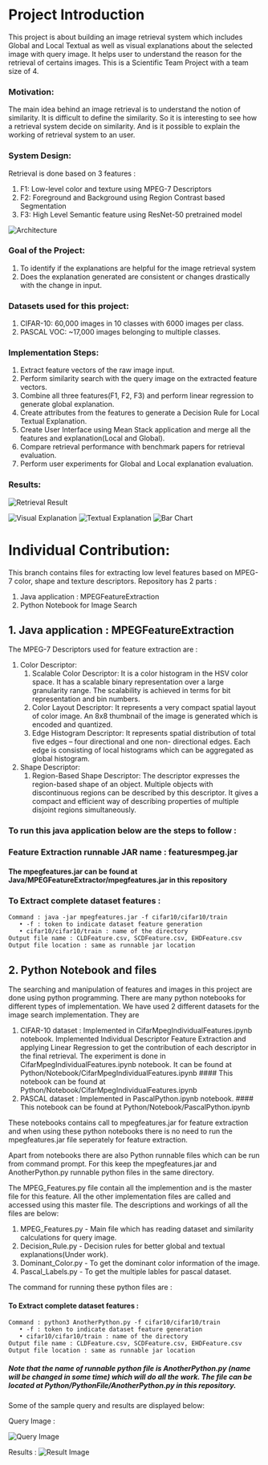 # Project Introduction

This project is about building an image retrieval system which includes Global and Local Textual as well as visual explanations about the selected image with query image. It helps user to understand the reason for the retrieval of certains images.
  This is a Scientific Team Project with a team size of 4.
  
### Motivation:
The main idea behind an image retrieval is to understand the notion of similarity. It is difficult to define the similarity. So it is interesting to see how a retrieval system decide on similarity. And is it possible to explain the working of retrieval system to an user.

### System Design:

Retrieval is done based on 3 features : 
  1. F1: Low-level color and texture using MPEG-7 Descriptors
  2. F2: Foreground and Background using Region Contrast based Segmentation
  3. F3: High Level Semantic feature using ResNet-50 pretrained model

![Architecture](https://github.com/prafulladiwesh/IRTEX/blob/master/Images/IRArchitecture.png)

### Goal of the Project:
  1. To identify if the explanations are helpful for the image retrieval system
  2. Does the explanation generated are consistent or changes drastically with the change in input.

### Datasets used for this project:
  1. CIFAR-10: 60,000 images in 10 classes with 6000 images per class.
  2. PASCAL VOC: ~17,000 images belonging to multiple classes.

### Implementation Steps:
  1. Extract feature vectors of the raw image input.
  2. Perform similarity search with the query image on the extracted feature vectors.
  3. Combine all three features(F1, F2, F3) and perform linear regression to generate global explanation.
  4. Create attributes from the features to generate a Decision Rule for Local Textual Explanation.
  5. Create User Interface using Mean Stack application and merge all the features and explanation(Local and Global).
  6. Compare retrieval performance with benchmark papers for retrieval evaluation.
  7. Perform user experiments for Global and Local explanation evaluation.

### Results:

![Retrieval Result](https://github.com/prafulladiwesh/IRTEX/blob/master/Images/RetrievalResult.png)

![Visual Explanation](https://github.com/prafulladiwesh/IRTEX/blob/master/Images/VisualExplanation.png)
![Textual Explanation](https://github.com/prafulladiwesh/IRTEX/blob/master/Images/TextualExplanation.png)
![Bar Chart](https://github.com/prafulladiwesh/IRTEX/blob/master/Images/Barchart.png)


# Individual Contribution:

This branch contains files for extracting low level features based on MPEG-7 color, shape and texture descriptors.
Repository has 2 parts :
  1. Java application : MPEGFeatureExtraction
  2. Python Notebook for Image Search


## 1. Java application : MPEGFeatureExtraction
The MPEG-7 Descriptors used for feature extraction are :
  1. Color Descriptor:
      1. Scalable Color Descriptor: It is a color histogram in the HSV color space. It has a scalable binary representation                                       over a large granularity range. The scalability is achieved in terms for bit representation and bin numbers.
      2. Color Layout Descriptor: It represents a very compact spatial layout of color image. An 8x8 thumbnail of the image is                                   generated which is encoded and quantized.
      3. Edge Histogram Descriptor: It represents spatial distribution of total five edges – four directional and one non-                                         directional edges. Each edge is consisting of local histograms which can be aggregated as global histogram.
  2. Shape Descriptor:
      1. Region-Based Shape Descriptor: The descriptor expresses the region-based shape of an object. Multiple objects with                                           discontinuous regions can be described by this descriptor. It gives a compact and efficient way of describing properties of multiple disjoint regions simultaneously.
      
 
### To run this java application below are the steps to follow :

  ### Feature Extraction runnable JAR name : featuresmpeg.jar
  #### The mpegfeatures.jar can be found at Java/MPEGFeatureExtractor/mpegfeatures.jar in this repository
  ### To Extract complete dataset features :
    Command : java -jar mpegfeatures.jar -f cifar10/cifar10/train
       • -f : token to indicate dataset feature generation
       • cifar10/cifar10/train : name of the directory
    Output file name : CLDFeature.csv, SCDFeature.csv, EHDFeature.csv
    Output file location : same as runnable jar location
    
## 2. Python Notebook and files
The searching and manipulation of features and images in this project are done using python programming.
There are many python notebooks for different types of implementation.
We have used 2 different datasets for the image search implementation. They are 
  1. CIFAR-10 dataset : Implemented in CifarMpegIndividualFeatures.ipynb notebook.
                        Implemented Individual Descriptor Feature Extraction and applying Linear Regression to get the contribution of each descriptor in the final retrieval. The experiment is done in CifarMpegIndividualFeatures.ipynb notebook. It can be found at Python/Notebook/CifarMpegIndividualFeatures.ipynb
                        #### This notebook can be found at Python/Notebook/CifarMpegIndividualFeatures.ipynb
  2. PASCAL dataset : Implemented in PascalPython.ipynb notebook.
                      #### This notebook can be found at Python/Notebook/PascalPython.ipynb
  
  These notebooks contains call to mpegfeatures.jar for feature extraction and when using these python notebooks there is no     need to run the mpegfeatures.jar file seperately for feature extraction.

Apart from notebooks there are also Python runnable files which can be run from command prompt. For this keep the mpegfeatures.jar and AnotherPython.py runnable python files in the same directory.

The MPEG_Features.py file contain all the implemention and is the master file for this feature. All the other implementation files are called and accessed using this master file. The descriptions and workings of all the files are below:
1. MPEG_Features.py - Main file which has reading dataset and similarity calculations for query image.
2. Decision_Rule.py - Decision rules for better global and textual explanations(Under work).
3. Dominant_Color.py - To get the dominant color information of the image.
4. Pascal_Labels.py - To get the multiple lables for pascal dataset.

The command for running these python files are :
  #### To Extract complete dataset features :
    Command : python3 AnotherPython.py -f cifar10/cifar10/train
       • -f : token to indicate dataset feature generation
       • cifar10/cifar10/train : name of the directory
    Output file name : CLDFeature.csv, SCDFeature.csv, EHDFeature.csv
    Output file location : same as runnable jar location
  
  ##### Note that the name of runnable python file is AnotherPython.py (name will be changed in some time) which will do all the work. The file can be located at Python/PythonFile/AnotherPython.py in this repository.
  
  Some of the sample query and results are displayed below:
  
  Query Image :
   
  ![Query Image](https://github.com/stevemanavalan/IRTEX/blob/mpeg7_features/Images/query_image.png)
  
  Results :
  ![Result Image](https://github.com/stevemanavalan/IRTEX/blob/mpeg7_features/Images/result_images.png)
  
